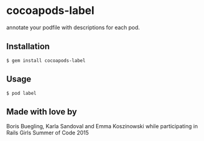 # cocoapods-label

annotate your podfile with descriptions for each pod.

## Installation

    $ gem install cocoapods-label

## Usage

    $ pod label


## Made with love by
Boris Buegling, Karla Sandoval and Emma Koszinowski while participating in Rails Girls Summer of Code 2015
